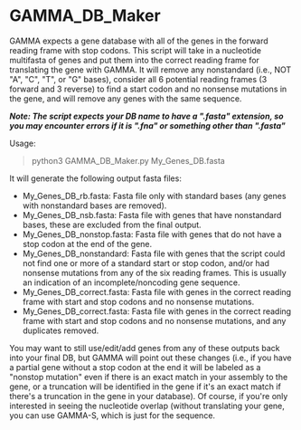 # GAMMA_DB_Maker
GAMMA expects a gene database with all of the genes in the forward reading frame with stop codons. This script will take in a nucleotide multifasta of genes and put them into the correct reading frame for translating the gene with GAMMA. It will remove any nonstandard (i.e., NOT "A", "C", "T", or "G" bases), consider all 6 potential reading frames (3 forward and 3 reverse) to find a start codon and no nonsense mutations in the gene, and will remove any genes with the same sequence.

***Note: The script expects your DB name to have a ".fasta" extension, so you may encounter errors if it is ".fna" or something other than ".fasta"***

Usage:

> python3 GAMMA_DB_Maker.py My_Genes_DB.fasta

It will generate the following output fasta files:
  - My_Genes_DB_rb.fasta: Fasta file only with standard bases (any genes with nonstandard bases are removed).
  - My_Genes_DB_nsb.fasta: Fasta file with genes that have nonstandard bases, these are excluded from the final output.
  - My_Genes_DB_nonstop.fasta: Fasta file with genes that do not have a stop codon at the end of the gene.
  - My_Genes_DB_nonstandard: Fasta file with genes that the script could not find one or more of a standard start or stop codon, and/or had nonsense mutations from any of the six reading frames. This is usually an indication of an incomplete/noncoding gene sequence.
  - My_Genes_DB_correct.fasta: Fasta file with genes in the correct reading frame with start and stop codons and no nonsense mutations.
  - My_Genes_DB_correct.fasta: Fasta file with genes in the correct reading frame with start and stop codons and no nonsense mutations, and any duplicates removed.

You may want to still use/edit/add genes from any of these outputs back into your final DB, but GAMMA will point out these changes (i.e., if you have a partial gene without a stop codon at the end it will be labeled as a "nonstop mutation" even if there is an exact match in your assembly to the gene, or a truncation will be identified in the gene if it's an exact match if there's a truncation in the gene in your database). Of course, if you're only interested in seeing the nucleotide overlap (without translating your gene, you can use GAMMA-S, which is just for the sequence.
